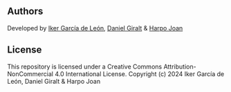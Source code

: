 ## Authors
Developed by [Iker García de León](https://github.com/kernel-45), [Daniel Giralt](https://github.com/dgiraltt) & [Harpo Joan](https://github.com/helveticka)

## License
This repository is licensed under a Creative Commons Attribution-NonCommercial 4.0 International License.
Copyright (c) 2024 Iker García de León, Daniel Giralt & Harpo Joan
